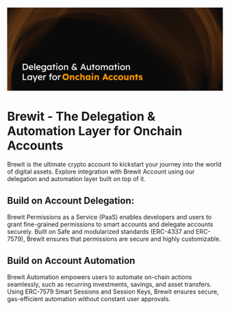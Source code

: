 ![Header](../hero-brewit.png)

# Brewit - The Delegation & Automation Layer for Onchain Accounts

Brewit is the ultimate crypto account to kickstart your journey into the world of digital assets. Explore integration with Brewit Account using our delegation and automation layer built on top of it. 

## Build on Account Delegation:
Brewit Permissions as a Service (PaaS) enables developers and users to grant fine-grained permissions to smart accounts and delegate accounts securely. Built on Safe and modularized standards (ERC-4337 and ERC-7579), Brewit ensures that permissions are secure and highly customizable.

## Build on Account Automation
Brewit Automation empowers users to automate on-chain actions seamlessly, such as recurring investments, savings, and asset transfers. Using ERC-7579 Smart Sessions and Session Keys, Brewit ensures secure, gas-efficient automation without constant user approvals.
